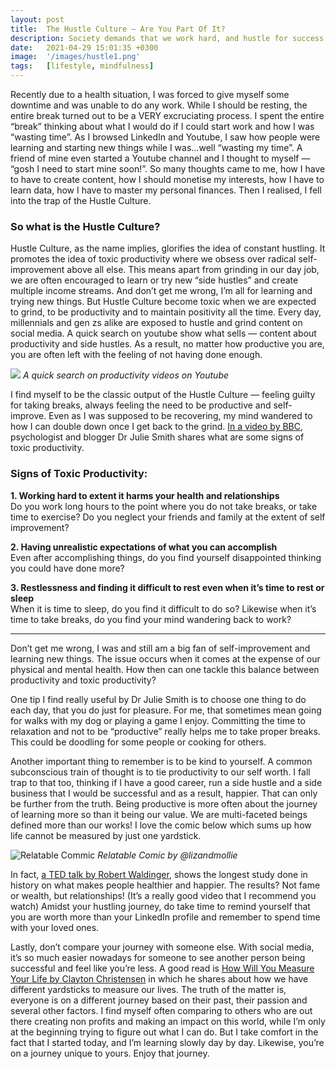 ```yaml
---
layout: post
title:  The Hustle Culture — Are You Part Of It?
description: Society demands that we work hard, and hustle for success. But how does this affect us mentally...
date:   2021-04-29 15:01:35 +0300
image:  '/images/hustle1.png'
tags:   [lifestyle, mindfulness]
---
```

Recently due to a health situation, I was forced to give myself some downtime and was unable to do any work. While I should be resting, the entire break turned out to be a VERY excruciating process. I spent the entire “break” thinking about what I would do if I could start work and how I was “wasting time”. As I browsed LinkedIn and Youtube, I saw how people were learning and starting new things while I was…well “wasting my time”. A friend of mine even started a Youtube channel and I thought to myself — “gosh I need to start mine soon!”. So many thoughts came to me, how I have to have to create content, how I should monetise my interests, how I have to learn data, how I have to master my personal finances. Then I realised, I fell into the trap of the Hustle Culture.

### So what is the Hustle Culture?
Hustle Culture, as the name implies, glorifies the idea of constant hustling. It promotes the idea of toxic productivity where we obsess over radical self- improvement above all else. This means apart from grinding in our day job, we are often encouraged to learn or try new “side hustles” and create multiple income streams. And don’t get me wrong, I’m all for learning and trying new things. But Hustle Culture become toxic when we are expected to grind, to be productivity and to maintain positivity all the time. Every day, millennials and gen zs alike are exposed to hustle and grind content on social media. A quick search on youtube show what sells — content about productivity and side hustles. As a result, no matter how productive you are, you are often left with the feeling of not having done enough.

![]({{site.baseurl}}/images/hustle2.png)
*A quick search on productivity videos on Youtube*

I find myself to be the classic output of the Hustle Culture — feeling guilty for taking breaks, always feeling the need to be productive and self-improve. Even as I was supposed to be recovering, my mind wandered to how I can double down once I get back to the grind. [In a video by BBC](https://www.bbc.co.uk/bitesize/articles/zj9r92p), psychologist and blogger Dr Julie Smith shares what are some signs of toxic productivity.

### Signs of Toxic Productivity:
**1. Working hard to extent it harms your health and relationships**\
Do you work long hours to the point where you do not take breaks, or take time to exercise? Do you neglect your friends and family at the extent of self improvement?

**2. Having unrealistic expectations of what you can accomplish**\
Even after accomplishing things, do you find yourself disappointed thinking you could have done more?

**3. Restlessness and finding it difficult to rest even when it’s time to rest or sleep**\
When it is time to sleep, do you find it difficult to do so? Likewise when it’s time to take breaks, do you find your mind wandering back to work?

<hr  />
Don’t get me wrong, I was and still am a big fan of self-improvement and learning new things. The issue occurs when it comes at the expense of our physical and mental health. How then can one tackle this balance between productivity and toxic productivity?

One tip I find really useful by Dr Julie Smith is to choose one thing to do each day, that you do just for pleasure. For me, that sometimes mean going for walks with my dog or playing a game I enjoy. Committing the time to relaxation and not to be “productive” really helps me to take proper breaks. This could be doodling for some people or cooking for others.

Another important thing to remember is to be kind to yourself. A common subconscious train of thought is to tie productivity to our self worth. I fall trap to that too, thinking if I have a good career, run a side hustle and a side business that I would be successful and as a result, happier. That can only be further from the truth. Being productive is more often about the journey of learning more so than it being our value. We are multi-faceted beings defined more than our works! I love the comic below which sums up how life cannot be measured by just one yardstick.

![Relatable Commic]({{site.baseurl}}/images/hustle3.png)
*Relatable Comic by @lizandmollie*

In fact, [a TED talk by Robert Waldinger](https://www.youtube.com/watch?v=8KkKuTCFvzI), shows the longest study done in history on what makes people healthier and happier. The results? Not fame or wealth, but relationships! (It’s a really good video that I recommend you watch) Amidst your hustling journey, do take time to remind yourself that you are worth more than your LinkedIn profile and remember to spend time with your loved ones.

Lastly, don’t compare your journey with someone else. With social media, it’s so much easier nowadays for someone to see another person being successful and feel like you’re less. A good read is [How Will You Measure Your Life by Clayton Christensen](https://www.google.com.sg/url?sa=t&rct=j&q=&esrc=s&source=web&cd=&cad=rja&uact=8&ved=2ahUKEwjo7qGF2aPwAhUUcCsKHVZbD34QFjAAegQIAhAD&url=https%3A%2F%2Fhbr.org%2F2010%2F07%2Fhow-will-you-measure-your-life&usg=AOvVaw2pOdE44eZ0AcM6ZhEuP8YV) in which he shares about how we have different yardsticks to measure our lives. The truth of the matter is, everyone is on a different journey based on their past, their passion and several other factors. I find myself often comparing to others who are out there creating non profits and making an impact on this world, while I’m only at the beginning trying to figure out what I can do. But I take comfort in the fact that I started today, and I’m learning slowly day by day. Likewise, you’re on a journey unique to yours. Enjoy that journey.
